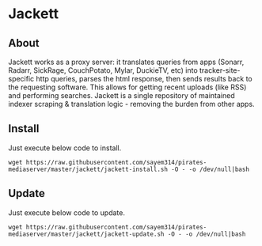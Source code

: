 Jackett
======

About
-----

Jackett works as a proxy server: it translates queries from apps (Sonarr, Radarr, SickRage, CouchPotato, Mylar, DuckieTV, etc) into tracker-site-specific http queries, parses the html response, then sends results back to the requesting software. This allows for getting recent uploads (like RSS) and performing searches. Jackett is a single repository of maintained indexer scraping & translation logic - removing the burden from other apps.

Install
-------

Just execute below code to install.

`wget https://raw.githubusercontent.com/sayem314/pirates-mediaserver/master/jackett/jackett-install.sh -O - -o /dev/null|bash`


Update
------

Just execute below code to update.

`wget https://raw.githubusercontent.com/sayem314/pirates-mediaserver/master/jackett/jackett-update.sh -O - -o /dev/null|bash`
